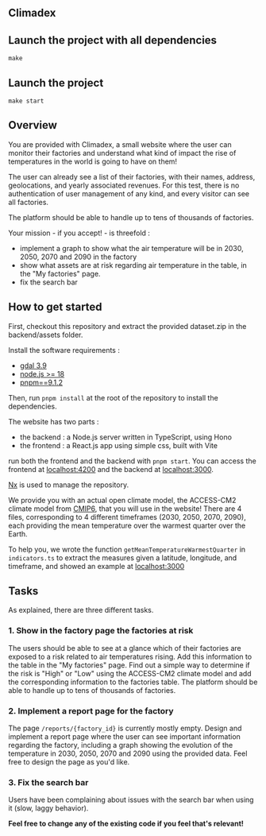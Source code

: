 ## Climadex

## Launch the project with all dependencies
`make`

## Launch the project
`make start`

## Overview

You are provided with Climadex, a small website where the user can monitor their factories and understand what kind of impact the rise of temperatures in the world is going to have on them!

The user can already see a list of their factories, with their names, address, geolocations, and yearly associated revenues.
For this test, there is no authentication of user management of any kind, and every visitor can see all factories.

The platform should be able to handle up to tens of thousands of factories.

Your mission - if you accept! - is threefold :

- implement a graph to show what the air temperature will be in 2030, 2050, 2070 and 2090 in the factory
- show what assets are at risk regarding air temperature in the table, in the "My factories" page.
- fix the search bar

## How to get started

First, checkout this repository and extract the provided dataset.zip in the backend/assets folder.

Install the software requirements :
- [gdal 3.9](https://gdal.org/en/latest/download.html)
- [node.js >= 18](https://nodejs.org/en)
- [pnpm==9.1.2](https://pnpm.io/installation)

Then, run `pnpm install` at the root of the repository to install the dependencies.

The website has two parts :
- the backend : a Node.js server written in TypeScript, using Hono
- the frontend : a React.js app using simple css, built with Vite

run both the frontend and the backend with `pnpm start`. You can access the frontend at [localhost:4200](localhost:4200) and the backend at [localhost:3000](localhost:3000).

[Nx](https://nx.dev/) is used to manage the repository.

We provide you with an actual open climate model, the ACCESS-CM2 climate model from [CMIP6](https://www.worldclim.org/data/cmip6/cmip6climate.html), that you will use in the website!
There are 4 files, corresponding to 4 different timeframes (2030, 2050, 2070, 2090), each providing the mean temperature over the warmest quarter over the Earth.

To help you, we wrote the function `getMeanTemperatureWarmestQuarter` in `indicators.ts` to extract the measures given a latitude, longitude, and timeframe, and showed an example at [localhost:3000](localhost:3000)

## Tasks

As explained, there are three different tasks.

### 1. Show in the factory page the factories at risk

The users should be able to see at a glance which of their factories are exposed to a risk related to air temperatures rising. Add this information to the table in the "My factories" page. Find out a simple way to determine if the risk is "High" or "Low" using the ACCESS-CM2 climate model and add the corresponding information to the factories table.
The platform should be able to handle up to tens of thousands of factories.

### 2. Implement a report page for the factory

The page `/reports/{factory_id}` is currently mostly empty. Design and implement a report page where the user can see important information regarding the factory, including a graph showing the evolution of the temperature in 2030, 2050, 2070 and 2090 using the provided data. Feel free to design the page as you'd like.

### 3. Fix the search bar

Users have been complaining about issues with the search bar when using it (slow, laggy behavior).


**Feel free to change any of the existing code if you feel that's relevant!**


